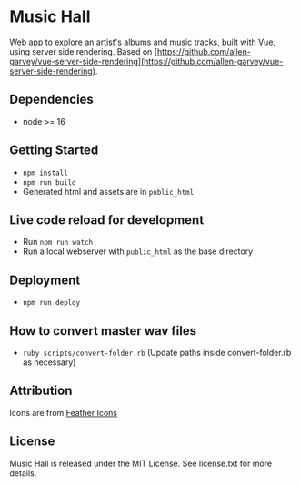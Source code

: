 # Music Hall

Web app to explore an artist's albums and music tracks, built with Vue, using server side rendering. Based on [https://github.com/allen-garvey/vue-server-side-rendering](https://github.com/allen-garvey/vue-server-side-rendering).

## Dependencies

* node >= 16

## Getting Started

* `npm install`
* `npm run build`
* Generated html and assets are in `public_html`

## Live code reload for development

* Run `npm run watch`
* Run a local webserver with `public_html` as the base directory

## Deployment

* `npm run deploy`

## How to convert master wav files

* `ruby scripts/convert-folder.rb` (Update paths inside convert-folder.rb as necessary)

## Attribution

Icons are from [Feather Icons](https://feathericons.com/)

## License

Music Hall is released under the MIT License. See license.txt for more details.